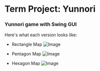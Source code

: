 # Term Project: Yunnori
### Yunnori game with Swing GUI

Here's what each version looks like:

- Rectangle Map
![Image](https://github.com/user-attachments/assets/3c1def41-1360-4907-82ab-a5e90f436f0e)


- Pentagon Map
![Image](https://github.com/user-attachments/assets/58962058-0940-441a-9ab6-6a6abc8553c0)


- Hexagon Map
![Image](https://github.com/user-attachments/assets/bf167b29-5f27-416d-a76d-1873c6b58569)

